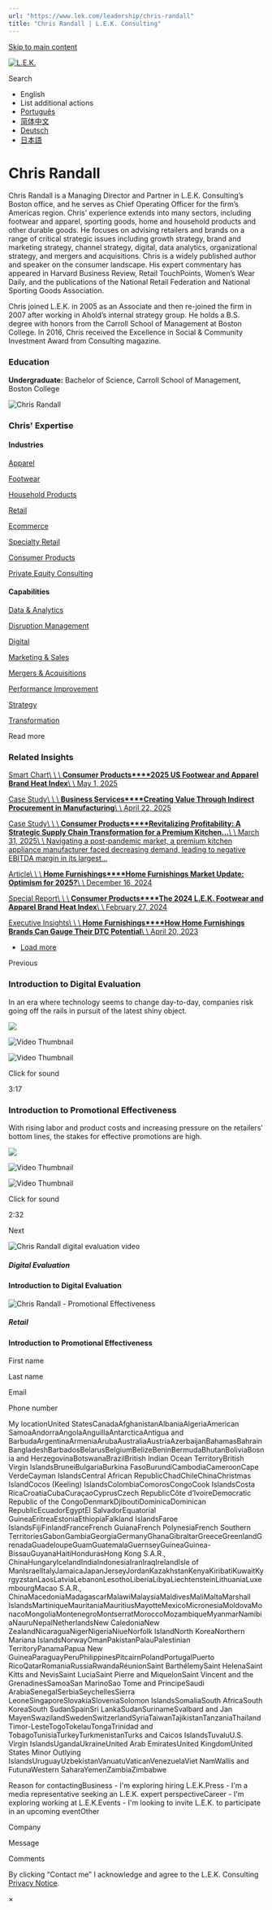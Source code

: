 ```yaml
---
url: "https://www.lek.com/leadership/chris-randall"
title: "Chris Randall | L.E.K. Consulting"
---
```


[Skip to main content](https://www.lek.com/leadership/chris-randall#main-content)

[![L.E.K.](https://www.lek.com/themes/lek/images/new-logo.svg)](https://www.lek.com/ "L.E.K.")

Search

- English
- List additional actions
- [Português](https://www.lek.com/pt-br/lek-brazil)
- [简体中文](https://www.lek.com/zh-hant/lek-china)
- [Deutsch](https://www.lek.com/de/lek-germany)
- [日本語](https://www.lek.com/ja/lek-japan)

# Chris Randall

Chris Randall is a Managing Director and Partner in L.E.K. Consulting’s Boston office, and he serves as Chief Operating Officer for the firm’s Americas region. Chris’ experience extends into many sectors, including footwear and apparel, sporting goods, home and household products and other durable goods. He focuses on advising retailers and brands on a range of critical strategic issues including growth strategy, brand and marketing strategy, channel strategy, digital, data analytics, organizational strategy, and mergers and acquisitions. Chris is a widely published author and speaker on the consumer landscape. His expert commentary has appeared in Harvard Business Review, Retail TouchPoints, Women’s Wear Daily, and the publications of the National Retail Federation and National Sporting Goods Association.

Chris joined L.E.K. in 2005 as an Associate and then re-joined the firm in 2007 after working in Ahold’s internal strategy group. He holds a B.S. degree with honors from the Carroll School of Management at Boston College. In 2016, Chris received the Excellence in Social & Community Investment Award from Consulting magazine.

### Education

**Undergraduate:** Bachelor of Science, Carroll School of Management, Boston College

![Chris Randall](https://www.lek.com/sites/default/files/profile-images/LEK_Leader_Profile_Chris_Randall.jpg)

### Chris' Expertise

#### Industries

[Apparel](https://www.lek.com/industries/consumer-products/apparel)

[Footwear](https://www.lek.com/industries/consumer-products/footwear)

[Household Products](https://www.lek.com/industries/consumer-products/household-products)

[Retail](https://www.lek.com/industries/retail)

[Ecommerce](https://www.lek.com/industries/retail/ecommerce)

[Specialty Retail](https://www.lek.com/industries/retail/specialty-retail)

[Consumer Products](https://www.lek.com/industries/consumer-products)

[Private Equity Consulting](https://www.lek.com/industries/private-equity-pe)

#### Capabilities

[Data & Analytics](https://www.lek.com/capabilities/data-analytics)

[Disruption Management](https://www.lek.com/capabilities/disruption-management)

[Digital](https://www.lek.com/capabilities/digital)

[Marketing & Sales](https://www.lek.com/capabilities/marketing-and-sales)

[Mergers & Acquisitions](https://www.lek.com/capabilities/mergers-acquisitions)

[Performance Improvement](https://www.lek.com/capabilities/performance-improvement)

[Strategy](https://www.lek.com/capabilities/strategy)

[Transformation](https://www.lek.com/capabilities/organizational-strategy/transformation)

Read more

### Related Insights

[Smart Chart\\
\\
\\
**Consumer Products****2025 US Footwear and Apparel Brand Heat Index**\\
\\
May 1, 2025](https://www.lek.com/insights/con/us/sc/2025-us-footwear-and-apparel-brand-heat-index)

[Case Study\\
\\
\\
**Business Services****Creating Value Through Indirect Procurement in Manufacturing**\\
\\
April 22, 2025](https://www.lek.com/insights/op/us/cs/creating-value-through-indirect-procurement-manufacturing)

[Case Study\\
\\
\\
**Consumer Products****Revitalizing Profitability: A Strategic Supply Chain Transformation for a Premium Kitchen…**\\
\\
March 31, 2025\\
\\
Navigating a post-pandemic market, a premium kitchen appliance manufacturer faced decreasing demand, leading to negative EBITDA margin in its largest…](https://www.lek.com/insights/con/us/cs/revitalizing-profitability-strategic-supply-chain-transformation-premium-kitchen)

[Article\\
\\
\\
**Home Furnishings****Home Furnishings Market Update: Optimism for 2025?**\\
\\
December 16, 2024](https://www.lek.com/insights/con/us/ar/home-furnishings-market-update-optimism-2025)

[Special Report\\
\\
\\
**Consumer Products****The 2024 L.E.K. Footwear and Apparel Brand Heat Index**\\
\\
February 27, 2024](https://www.lek.com/insights/con/us/sr/2024-lek-footwear-and-apparel-brand-heat-index)

[Executive Insights\\
\\
\\
**Home Furnishings****How Home Furnishings Brands Can Gauge Their DTC Potential**\\
\\
April 20, 2023](https://www.lek.com/insights/con/us/ei/how-home-furnishings-brands-can-gauge-their-dtc-potential)

- [Load more](https://www.lek.com/leadership/chris-randall?page=1 "Load more items")

Previous

### Introduction to Digital Evaluation

In an era where technology seems to change day-to-day, companies risk going off the rails in pursuit of the latest shiny object.


![](https://fast.wistia.com/embed/medias/0tg59fc1j3/swatch)

![Video Thumbnail](https://fast.wistia.com/embed/medias/0tg59fc1j3/swatch)

![Video Thumbnail](https://embed-ssl.wistia.com/deliveries/bf02c730e4c810935e957500ca06d217.webp?image_crop_resized=1920x1080)

Click for sound

3:17

### Introduction to Promotional Effectiveness

With rising labor and product costs and increasing pressure on the retailers’ bottom lines, the stakes for effective promotions are high.


![](https://fast.wistia.com/embed/medias/vcoik3h3oe/swatch)

![Video Thumbnail](https://fast.wistia.com/embed/medias/vcoik3h3oe/swatch)

![Video Thumbnail](https://embed-ssl.wistia.com/deliveries/bb8b95f48bd631c8c12c16676a5d64fc.webp?image_crop_resized=1920x1080)

Click for sound

2:32

Next

![Chris Randall digital evaluation video](https://www.lek.com/sites/default/files/sharable-images/Chris%20Randall%20v2.png)

##### Digital Evaluation

#### Introduction to Digital Evaluation

![Chris Randall - Promotional Effectiveness](https://www.lek.com/sites/default/files/sharable-images/chris%20randall%20promotional%20effectiveness%20v2.JPG.png)

##### Retail

#### Introduction to Promotional Effectiveness

First name

Last name

Email

Phone number

My locationUnited StatesCanadaAfghanistanAlbaniaAlgeriaAmerican SamoaAndorraAngolaAnguillaAntarcticaAntigua and BarbudaArgentinaArmeniaArubaAustraliaAustriaAzerbaijanBahamasBahrainBangladeshBarbadosBelarusBelgiumBelizeBeninBermudaBhutanBoliviaBosnia and HerzegovinaBotswanaBrazilBritish Indian Ocean TerritoryBritish Virgin IslandsBruneiBulgariaBurkina FasoBurundiCambodiaCameroonCape VerdeCayman IslandsCentral African RepublicChadChileChinaChristmas IslandCocos (Keeling) IslandsColombiaComorosCongoCook IslandsCosta RicaCroatiaCubaCuraçaoCyprusCzech RepublicCôte d’IvoireDemocratic Republic of the CongoDenmarkDjiboutiDominicaDominican RepublicEcuadorEgyptEl SalvadorEquatorial GuineaEritreaEstoniaEthiopiaFalkland IslandsFaroe IslandsFijiFinlandFranceFrench GuianaFrench PolynesiaFrench Southern TerritoriesGabonGambiaGeorgiaGermanyGhanaGibraltarGreeceGreenlandGrenadaGuadeloupeGuamGuatemalaGuernseyGuineaGuinea-BissauGuyanaHaitiHondurasHong Kong S.A.R., ChinaHungaryIcelandIndiaIndonesiaIranIraqIrelandIsle of ManIsraelItalyJamaicaJapanJerseyJordanKazakhstanKenyaKiribatiKuwaitKyrgyzstanLaosLatviaLebanonLesothoLiberiaLibyaLiechtensteinLithuaniaLuxembourgMacao S.A.R., ChinaMacedoniaMadagascarMalawiMalaysiaMaldivesMaliMaltaMarshall IslandsMartiniqueMauritaniaMauritiusMayotteMexicoMicronesiaMoldovaMonacoMongoliaMontenegroMontserratMoroccoMozambiqueMyanmarNamibiaNauruNepalNetherlandsNew CaledoniaNew ZealandNicaraguaNigerNigeriaNiueNorfolk IslandNorth KoreaNorthern Mariana IslandsNorwayOmanPakistanPalauPalestinian TerritoryPanamaPapua New GuineaParaguayPeruPhilippinesPitcairnPolandPortugalPuerto RicoQatarRomaniaRussiaRwandaRéunionSaint BarthélemySaint HelenaSaint Kitts and NevisSaint LuciaSaint Pierre and MiquelonSaint Vincent and the GrenadinesSamoaSan MarinoSao Tome and PrincipeSaudi ArabiaSenegalSerbiaSeychellesSierra LeoneSingaporeSlovakiaSloveniaSolomon IslandsSomaliaSouth AfricaSouth KoreaSouth SudanSpainSri LankaSudanSurinameSvalbard and Jan MayenSwazilandSwedenSwitzerlandSyriaTaiwanTajikistanTanzaniaThailandTimor-LesteTogoTokelauTongaTrinidad and TobagoTunisiaTurkeyTurkmenistanTurks and Caicos IslandsTuvaluU.S. Virgin IslandsUgandaUkraineUnited Arab EmiratesUnited KingdomUnited States Minor Outlying IslandsUruguayUzbekistanVanuatuVaticanVenezuelaViet NamWallis and FutunaWestern SaharaYemenZambiaZimbabwe

Reason for contactingBusiness - I'm exploring hiring L.E.K.Press - I'm a media representative seeking an L.E.K. expert perspectiveCareer - I'm exploring working at L.E.K.Events - I'm looking to invite L.E.K. to participate in an upcoming eventOther

Company

Message

Comments

By clicking “Contact me” I acknowledge and agree to the L.E.K. Consulting [Privacy Notice](https://www.lek.com/lek-consulting-privacy-policy).

×